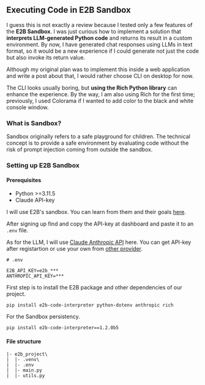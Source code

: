 ## Executing Code in E2B Sandbox 

I guess this is not exactly a review because I tested only a few features of the **E2B Sandbox**. I was just curious how to implement a solution that **interprets LLM-generated Python code** and returns its result in a custom environment. By now, I have generated chat responses using LLMs in text format, so it would be a new experience if I could generate not just the code but also invoke its return value.

Although my original plan was to implement this inside a web application and write a post about that, I would rather choose CLI on desktop for now.

The CLI looks usually boring, but **using the Rich Python library** can enhance the experience. By the way, I am also using Rich for the first time; previously, I used Colorama if I wanted to add color to the black and white console window.

### What is Sandbox?

Sandbox originally refers to a safe playground for children. The technical concept is to provide a safe environment by evaluating code without the risk of prompt injection coming from outside the sandbox.

### Setting up E2B Sandbox

#### Prerequisites
- Python >=3.11.5
- Claude API-key

I will use E2B's sandbox. You can learn from them and their goals [here](https://e2b.dev/).

After signing up find and copy the API-key at dashboard and paste it to an `.env` file. 

As for the LLM, I will use [Claude Anthropic API](https://docs.anthropic.com/en/api/overview) here. You can get API-key after registartion or use your own from [other provider](https://e2b.dev/docs/quickstart/connect-llms).
```env
# .env

E2B_API_KEY=e2b_***
ANTHROPIC_API_KEY=***
```
First step is to install the E2B package and other dependencies of our project.
```
pip install e2b-code-interpreter python-dotenv anthropic rich
```
For the Sandbox persistency.
```
pip install e2b-code-interpreter==1.2.0b5
```
#### File structure
```
|- e2b_project\
|  |- .venv\
|  |- .env
|  |- main.py
|  |- utils.py
```